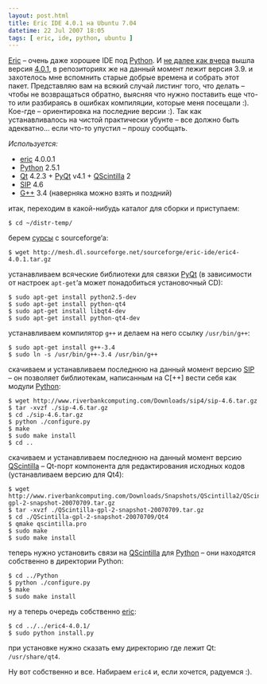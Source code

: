```yaml
---
layout: post.html
title: Eric IDE 4.0.1 на Ubuntu 7.04
datetime: 22 Jul 2007 18:05
tags: [ eric, ide, python, ubuntu ]
---
```


[Eric](http://www.die-offenbachs.de/eric/index.html) – очень даже хорошее IDE под [Python](http://www.python.org/). И [не далее как вчера](http://www.die-offenbachs.de/eric/eric-news.html) вышла версия [4.0.1](http://sourceforge.net/project/showfiles.php?group_id=119070&package_id=233329), в репозиториях же на данный момент лежит версия 3.9. и захотелось мне вспомнить старые добрые времена и собрать этот пакет. Представляю вам на всякий случай листинг того, что делать – чтобы не возвращаться обратно, выясняя что нужно поставить еще что-то или разбираясь в ошибках компиляции, которые меня посещали :). Кое-где – ориентировка на последние версии :). Так как устанавливалось на чистой практически убунте – все должно быть адекватно… если что-то упустил – прошу сообщать.

_Используется:_

* [eric](http://www.die-offenbachs.de/eric/index.html) 4.0.0.1
* [Python](http://www.python.org/) 2.5.1
* [Qt](http://trolltech.com/products/qt) 4.2.3 + [PyQt](http://www.riverbankcomputing.co.uk/pyqt/index.php) v4.1 + [QScintilla](http://www.riverbankcomputing.co.uk/qscintilla/index.php) 2
* [SIP](http://www.riverbankcomputing.co.uk/sip/index.php) 4.6
* [G++](http://gcc.gnu.org/) 3.4 (наверняка можно взять и поздний)

итак, переходим в какой-нибудь каталог для сборки и приступаем:

    $ cd ~/distr-temp/

берем [сурсы](http://sourceforge.net/project/showfiles.php?group_id=119070&package_id=233329) с sourceforge‘a:

    $ wget http://mesh.dl.sourceforge.net/sourceforge/eric-ide/eric4-4.0.1.tar.gz

устанавливаем всяческие библиотеки для связки [PyQt](http://www.riverbankcomputing.co.uk/pyqt/index.php) (в зависимости от настроек `apt-get`‘а может понадобиться установочный CD):

    $ sudo apt-get install python2.5-dev
    $ sudo apt-get install python-qt4
    $ sudo apt-get install libqt4-dev
    $ sudo apt-get install python-qt4-dev

устанавливаем компилятор `g++` и делаем на него ссылку `/usr/bin/g++`:

    $ sudo apt-get install g++-3.4
    $ sudo ln -s /usr/bin/g++-3.4 /usr/bin/g++

скачиваем и устанавливаем последнюю на данный момент версию [SIP](http://www.riverbankcomputing.co.uk/sip/index.php) – он позволяет библиотекам, написанным на C[++] вести себя как модули [Python](http://www.python.org/):

    $ wget http://www.riverbankcomputing.com/Downloads/sip4/sip-4.6.tar.gz
    $ tar -xvzf ./sip-4.6.tar.gz
    $ cd ./sip-4.6.tar.gz
    $ python ./configure.py
    $ make
    $ sudo make install
    $ cd ..

скачиваем и устанавливаем последнюю на данный момент версию [QScintilla](http://www.riverbankcomputing.co.uk/qscintilla/index.php) – Qt-порт компонента для редактирования исходных кодов (устанавливаем версию для Qt4):

    $ wget http://www.riverbankcomputing.com/Downloads/Snapshots/QScintilla2/QScintilla-gpl-2-snapshot-20070709.tar.gz
    $ tar -xvzf ./QScintilla-gpl-2-snapshot-20070709.tar.gz
    $ cd ./QScintilla-gpl-2-snapshot-20070709/Qt4
    $ qmake qscintilla.pro
    $ sudo make
    $ sudo make install

теперь нужно установить связи на [QScintilla](http://www.riverbankcomputing.co.uk/qscintilla/index.php) для [Python](http://www.python.org/) – они находятся собственно в директории Python:

    $ cd ../Python
    $ python ./configure.py
    $ make
    $ sudo make install

ну а теперь очередь собственно [eric](http://www.die-offenbachs.de/eric/index.html):

    $ cd ../../eric4-4.0.1/
    $ sudo python install.py

при установке нужно сказать ему директорию где лежит Qt: `/usr/share/qt4`.

Ну вот собственно и все. Набираем `eric4` и, если хочется, радуемся :).

